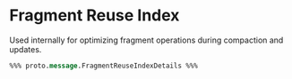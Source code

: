 # Fragment Reuse Index

Used internally for optimizing fragment operations during compaction and updates.

```protobuf
%%% proto.message.FragmentReuseIndexDetails %%%
```
